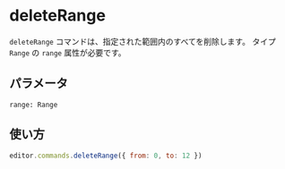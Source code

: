 # deleteRange

<!-- The `deleteRange` command deletes everything in a given range. It requires a `range` attribute of type `Range`. -->

`deleteRange` コマンドは、指定された範囲内のすべてを削除します。 タイプ `Range` の `range` 属性が必要です。

## パラメータ

`range: Range`

## 使い方

```js
editor.commands.deleteRange({ from: 0, to: 12 })
```

